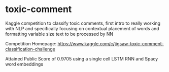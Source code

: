 # toxic-comment
Kaggle competition to classify toxic comments, first intro to really working with NLP and specifically focusing on contextual placement of words and formatting variable size text to be processed by NN

Competition Homepage:
https://www.kaggle.com/c/jigsaw-toxic-comment-classification-challenge

Attained Public Score of 0.9705 using a single cell LSTM RNN and Spacy word embeddings

